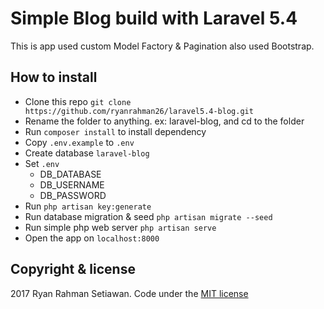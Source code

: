 # Simple Blog build with Laravel 5.4
This is app used custom Model Factory & Pagination also used Bootstrap.

## How to install
- Clone this repo `git clone https://github.com/ryanrahman26/laravel5.4-blog.git`
- Rename the folder to anything. ex: laravel-blog, and cd to the folder
- Run `composer install` to install dependency
- Copy `.env.example` to `.env`
- Create database `laravel-blog`
- Set `.env`
    - DB_DATABASE
    - DB_USERNAME
    - DB_PASSWORD
- Run `php artisan key:generate`
- Run database migration & seed `php artisan migrate --seed`
- Run simple php web server `php artisan serve`
- Open the app on `localhost:8000`

## Copyright & license
2017 Ryan Rahman Setiawan. Code under the [MIT license](http://opensource.org/licenses/MIT)
